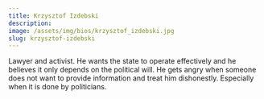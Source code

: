 ```yaml
---
title: Krzysztof Izdebski
description:
image: /assets/img/bios/krzysztof_izdebski.jpg
slug: krzysztof-izdebski
---
```

Lawyer and activist. He wants the state to operate effectively and he believes it only depends on the political will. He gets angry when someone does not want to provide information and treat him dishonestly. Especially when it is done by politicians.
